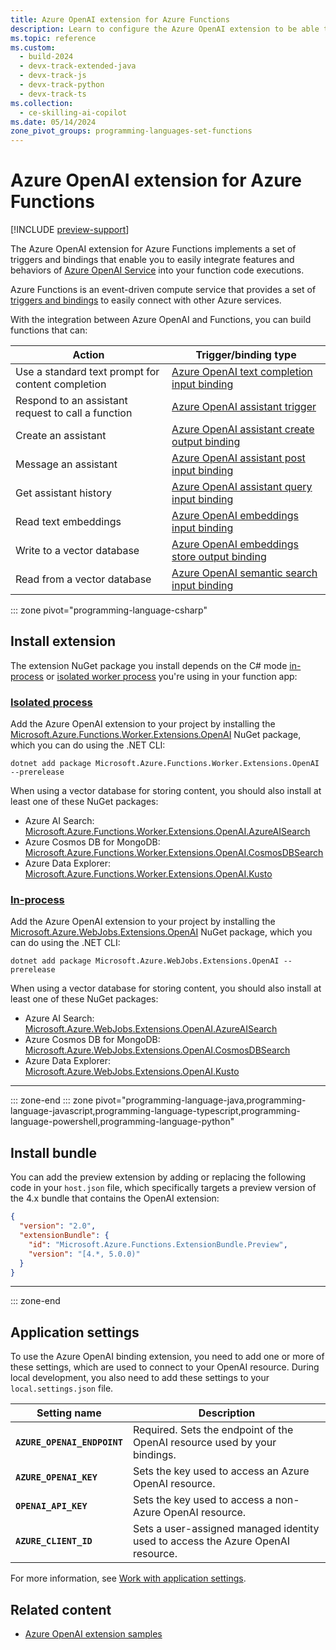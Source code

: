 ```yaml
---
title: Azure OpenAI extension for Azure Functions
description: Learn to configure the Azure OpenAI extension to be able to integrate your Azure Functions code executions with Azure OpenAI APIs.
ms.topic: reference
ms.custom: 
  - build-2024
  - devx-track-extended-java
  - devx-track-js
  - devx-track-python
  - devx-track-ts
ms.collection: 
  - ce-skilling-ai-copilot
ms.date: 05/14/2024
zone_pivot_groups: programming-languages-set-functions
---
```


# Azure OpenAI extension for Azure Functions

[!INCLUDE [preview-support](../../includes/functions-openai-support-limitations.md)]

The Azure OpenAI extension for Azure Functions implements a set of triggers and bindings that enable you to easily integrate features and behaviors of [Azure OpenAI Service](../ai-services/openai/overview.md) into your function code executions. 

Azure Functions is an event-driven compute service that provides a set of [triggers and bindings](./functions-triggers-bindings.md) to easily connect with other Azure services. 

With the integration between Azure OpenAI and Functions, you can build functions that can:

| Action  | Trigger/binding type |
|---------|-----------|
| Use a standard text prompt for content completion | [Azure OpenAI text completion input binding](functions-bindings-openai-textcompletion-input.md) |
| Respond to an assistant request to call a function | [Azure OpenAI assistant trigger](functions-bindings-openai-assistant-trigger.md) |
| Create an assistant | [Azure OpenAI assistant create output binding](functions-bindings-openai-assistantcreate-output.md) |
| Message an assistant | [Azure OpenAI assistant post input binding](functions-bindings-openai-assistantpost-input.md) |
| Get assistant history | [Azure OpenAI assistant query input binding](functions-bindings-openai-assistantquery-input.md) |
| Read text embeddings | [Azure OpenAI embeddings input binding](functions-bindings-openai-embeddings-input.md) |
| Write to a vector database | [Azure OpenAI embeddings store output binding](functions-bindings-openai-embeddingsstore-output.md) |
| Read from a vector database | [Azure OpenAI semantic search input binding](functions-bindings-openai-semanticsearch-input.md) |

::: zone pivot="programming-language-csharp"
## Install extension
The extension NuGet package you install depends on the C# mode [in-process](functions-dotnet-class-library.md) or [isolated worker process](dotnet-isolated-process-guide.md) you're using in your function app:

### [Isolated process](#tab/isolated-process)

Add the Azure OpenAI extension to your project by installing the [Microsoft.Azure.Functions.Worker.Extensions.OpenAI](https://www.nuget.org/packages/Microsoft.Azure.Functions.Worker.Extensions.OpenAI) NuGet package, which you can do using the .NET CLI:

```dotnet
dotnet add package Microsoft.Azure.Functions.Worker.Extensions.OpenAI  --prerelease
```
When using a vector database for storing content, you should also install at least one of these NuGet packages:

+ Azure AI Search: [Microsoft.Azure.Functions.Worker.Extensions.OpenAI.AzureAISearch](https://www.nuget.org/packages/Microsoft.Azure.Functions.Worker.Extensions.OpenAI.AzureAISearch)
+ Azure Cosmos DB for MongoDB: [Microsoft.Azure.Functions.Worker.Extensions.OpenAI.CosmosDBSearch](https://www.nuget.org/packages/Microsoft.Azure.Functions.Worker.Extensions.OpenAI.CosmosDBSearch)
+ Azure Data Explorer: [Microsoft.Azure.Functions.Worker.Extensions.OpenAI.Kusto](https://www.nuget.org/packages/Microsoft.Azure.Functions.Worker.Extensions.OpenAI.Kusto)

### [In-process](#tab/in-process)

Add the Azure OpenAI extension to your project by installing the [Microsoft.Azure.WebJobs.Extensions.OpenAI](https://www.nuget.org/packages/Microsoft.Azure.WebJobs.Extensions.OpenAI) NuGet package, which you can do using the .NET CLI:

```dotnet
dotnet add package Microsoft.Azure.WebJobs.Extensions.OpenAI --prerelease
```

When using a vector database for storing content, you should also install at least one of these NuGet packages:

+ Azure AI Search: [Microsoft.Azure.WebJobs.Extensions.OpenAI.AzureAISearch](https://www.nuget.org/packages/Microsoft.Azure.WebJobs.Extensions.OpenAI.AzureAISearch)
+ Azure Cosmos DB for MongoDB: [Microsoft.Azure.WebJobs.Extensions.OpenAI.CosmosDBSearch](https://www.nuget.org/packages/Microsoft.Azure.WebJobs.Extensions.OpenAI.CosmosDBSearch)
+ Azure Data Explorer: [Microsoft.Azure.WebJobs.Extensions.OpenAI.Kusto](https://www.nuget.org/packages/Microsoft.Azure.WebJobs.Extensions.OpenAI.Kusto)

---

::: zone-end
::: zone pivot="programming-language-java,programming-language-javascript,programming-language-typescript,programming-language-powershell,programming-language-python"

## Install bundle

You can add the preview extension by adding or replacing the following code in your `host.json` file, which specifically targets a preview version of the 4.x bundle that contains the OpenAI extension:
<!---verify this bundle info-->
```json
{
  "version": "2.0",
  "extensionBundle": {
    "id": "Microsoft.Azure.Functions.ExtensionBundle.Preview",
    "version": "[4.*, 5.0.0)"
  }
}
``` 

---

::: zone-end

## Application settings

To use the Azure OpenAI binding extension, you need to add one or more of these settings, which are used to connect to your OpenAI resource. During local development, you also need to add these settings to your `local.settings.json` file. 

| Setting name | Description |
| ---- | ----- |
| **`AZURE_OPENAI_ENDPOINT`** | Required. Sets the endpoint of the OpenAI resource used by your bindings.   |
| **`AZURE_OPENAI_KEY`** | Sets the key used to access an Azure OpenAI resource. |
| **`OPENAI_API_KEY`** | Sets the key used to access a non-Azure OpenAI resource. |
| **`AZURE_CLIENT_ID`** | Sets a user-assigned managed identity used to access the Azure OpenAI resource.  |

For more information, see [Work with application settings](functions-how-to-use-azure-function-app-settings.md#settings).
 
<!---Include this section if there are any host.json settings defined by the extension:
## host.json settings
-->

## Related content

+ [Azure OpenAI extension samples](https://github.com/Azure/azure-functions-openai-extension/tree/main/samples)
